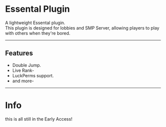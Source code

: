# Essental Plugin

A lightweight Essental plugin.  
This plugin is designed for lobbies and SMP Server, allowing players to play with others when they're bored.



---

## Features

- Double Jump.
- Live Rank-
- LuckPerms support.
- and more-

---

# Info

this is all still in the Early Access!
